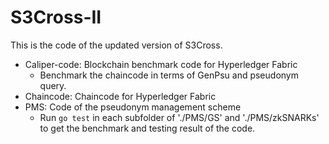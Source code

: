 # S3Cross-II


This is the code of the updated version of S3Cross.

- Caliper-code: Blockchain benchmark code for Hyperledger Fabric
  - Benchmark the chaincode in terms of $\mathsf{GenPsu}$ and pseudonym query.
- Chaincode: Chaincode for Hyperledger Fabric
- PMS: Code of the pseudonym management scheme
  - Run `go test` in each subfolder of './PMS/GS' and './PMS/zkSNARKs' to get the benchmark and testing result of the code.
